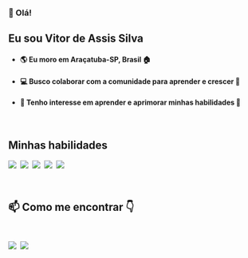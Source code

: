 ### 👋 Olá!
## Eu sou Vitor de Assis Silva
- #### :earth_americas: Eu moro em Araçatuba-SP, Brasil :house:
- #### :computer: Busco colaborar com a comunidade para aprender e crescer :notebook_with_decorative_cover:
- #### 👀 Tenho interesse em aprender e aprimorar minhas habilidades 🧠

&nbsp;
## Minhas habilidades
<img src="https://img.shields.io/badge/HTML5-E34F26?style=for-the-badge&logo=html5&logoColor=white"/> &nbsp;<img src="https://img.shields.io/badge/CSS3-1572B6?style=for-the-badge&logo=css3&logoColor=white"/> &nbsp;<img src="https://img.shields.io/badge/JavaScript-F7DF1E?style=for-the-badge&logo=javascript&logoColor=black"/> &nbsp;<img src="https://img.shields.io/badge/Git-F05032?style=for-the-badge&logo=git&logoColor=white"/> &nbsp;<img src="https://img.shields.io/badge/GitHub-100000?style=for-the-badge&logo=github&logoColor=white"/>

&nbsp;
## 📫 Como me encontrar 👇
&nbsp;
 
<a href="(https://www.linkedin.com/in/vitor-de-assis-0b9908260/?trk=opento_sprofile_topcard)" target="_blank"><img src="https://img.shields.io/badge/LinkedIn-0077B5?style=for-the-badge&logo=linkedin&logoColor=white" /></a>&nbsp;
<a href="mailto:vitordeassis88@gmail.com"><img src="https://img.shields.io/badge/Gmail-D14836?style=for-the-badge&logo=gmail&logoColor=white" /></a>

&nbsp;
